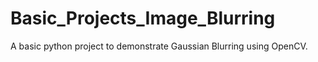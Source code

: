 # Basic_Projects_Image_Blurring
A basic python project to demonstrate Gaussian Blurring using OpenCV.
